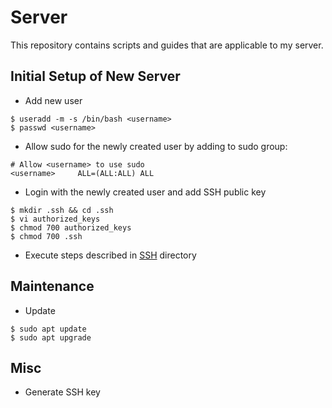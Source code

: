 # Server
This repository contains scripts and guides that are applicable to my server.

## Initial Setup of New Server
* Add new user
```console
$ useradd -m -s /bin/bash <username>
$ passwd <username>
```
* Allow sudo for the newly created user by adding to sudo group:
```
# Allow <username> to use sudo
<username>     ALL=(ALL:ALL) ALL
```
* Login with the newly created user and add SSH public key
```
$ mkdir .ssh && cd .ssh
$ vi authorized_keys
$ chmod 700 authorized_keys
$ chmod 700 .ssh
```
* Execute steps described in [SSH](/ssh) directory

## Maintenance
* Update
```
$ sudo apt update
$ sudo apt upgrade
```

## Misc
* Generate SSH key

